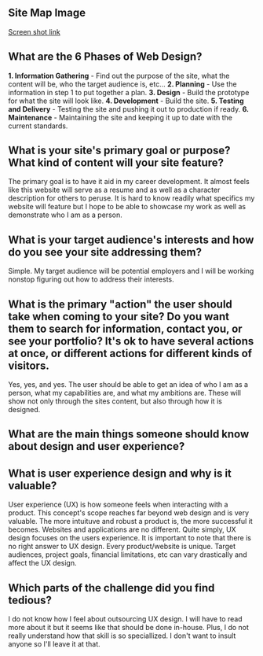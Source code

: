 ## Site Map Image

[Screen shot link](https://raw.githubusercontent.com/kurtschlueter/phase-0/master/week-2/images/IMG_0418.JPG)

## What are the 6 Phases of Web Design?

**1. Information Gathering** - Find out the purpose of the site, what the content will be, who the target audience is, etc...
**2. Planning** - Use the information in step 1 to put together a plan.
**3. Design** - Build the prototype for what the site will look like.
**4. Development** - Build the site.
**5. Testing and Delivery** - Testing the site and pushing it out to production if ready.
**6. Maintenance** - Maintaining the site and keeping it up to date with the current standards.

## What is your site's primary goal or purpose? What kind of content will your site feature?

The primary goal is to have it aid in my career development. It almost feels like this website will serve as a resume and as well as a character description for others to peruse. It is hard to know readily what specifics my website will feature but I hope to be able to showcase my work as well as demonstrate who I am as a person.

## What is your target audience's interests and how do you see your site addressing them?

Simple. My target audience will be potential employers and I will be working nonstop figuring out how to address their interests.

## What is the primary "action" the user should take when coming to your site? Do you want them to search for information, contact you, or see your portfolio? It's ok to have several actions at once, or different actions for different kinds of visitors.

Yes, yes, and yes. The user should be able to get an idea of who I am as a person, what my capabilities are, and what my ambitions are. These will show not only through the sites content, but also through how it is designed.

## What are the main things someone should know about design and user experience?
## What is user experience design and why is it valuable?

User experience (UX) is how someone feels when interacting with a product. This concept's scope reaches far beyond web design and is very valuable. The more intuituve and robust a product is, the more successful it becomes. Websites and applications are no different. Quite simply, UX design focuses on the users experience. It is important to note that there is no right answer to UX design. Every product/website is unique. Target audiences, project goals, financial limitations, etc can vary drastically and affect the UX design.

## Which parts of the challenge did you find tedious?

I do not know how I feel about outsourcing UX design. I will have to read more about it but it seems like that should be done in-house. Plus, I do not really understand how that skill is so speciallized. I don't want to insult anyone so I'll leave it at that.